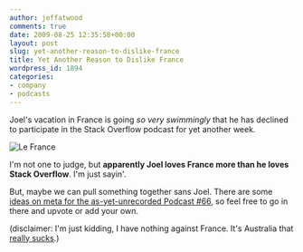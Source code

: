 ```yaml
---
author: jeffatwood
comments: true
date: 2009-08-25 12:35:58+00:00
layout: post
slug: yet-another-reason-to-dislike-france
title: Yet Another Reason to Dislike France
wordpress_id: 1894
categories:
- company
- podcasts
---
```



Joel's vacation in France is going _so very swimmingly_ that he has declined to participate in the Stack Overflow podcast for yet another week.



![Le France](/blog/images/2009-08-25-yet-another-reason-to-dislike-france/le-france.png)



I'm not one to judge, but **apparently Joel loves France more than he loves Stack Overflow**. I'm just sayin'.



But, maybe we can pull something together sans Joel. There are some [ideas on meta for the as-yet-unrecorded Podcast #66](http://meta.stackoverflow.com/questions/14303/podcast-66-discussion-ideas-unofficial), so feel free to go in there and upvote or add your own.



(disclaimer: I'm just kidding, I have nothing against France. It's Australia that [really sucks](http://blog.stackoverflow.com/2009/02/new-question-answer-rate-limits/).)

